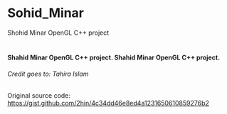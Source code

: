 # Sohid_Minar
Shohid Minar OpenGL C++ project
#


#### Shahid Minar OpenGL C++ project. Shahid Minar OpenGL C++ project.

###### Credit goes to: Tahira Islam
##
Original source code: https://gist.github.com/2hin/4c34dd46e8ed4a1231650610859276b2
